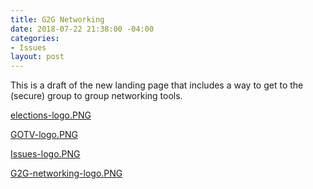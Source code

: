 ```yaml
---
title: G2G Networking
date: 2018-07-22 21:38:00 -04:00
categories:
- Issues
layout: post
---
```


This is a draft of the new landing page that includes a way to get to the (secure) group to group networking tools.

[elections-logo.PNG](/uploads/elections-logo.PNG)

[GOTV-logo.PNG](/uploads/GOTV-logo.PNG)

[Issues-logo.PNG](/uploads/Issues-logo.PNG)

[G2G-networking-logo.PNG](/uploads/G2G-networking-logo.PNG)